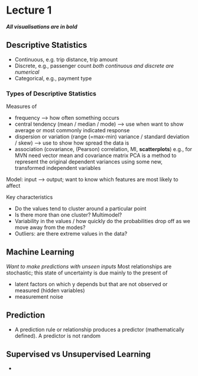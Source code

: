 # Lecture 1

***All visualisations are in bold***

## Descriptive Statistics
- Continuous, e.g. trip distance, trip amount
- Discrete, e.g., passenger count
*both continuous and discrete are numerical*
- Categorical, e.g., payment type

### Types of Descriptive Statistics
Measures of
- frequency --> how often something occurs
- central tendency (mean / median / mode) --> use when want to show average or most commonly indicated response
- dispersion or variation (range (=max-min) variance / standard deviation / skew) --> use to show how spread the data is
- association (covariance, (Pearson) correlation, MI, **scatterplots**)
e.g., for MVN need vector mean and covariance matrix
PCA is a method to represent the original dependent variances using some new, transformed independent variables

Model: input --> output; want to know which features are most likely to affect 

Key characteristics
- Do the values tend to cluster around a particular point
- Is there more than one cluster? Multimodel?
- Variability in the values / how quickly do the probabilities drop off as we move away from the modes?
- Outliers: are there extreme values in the data?

## Machine Learning
*Want to make predictions with unseen inputs*
Most relationships are stochastic; this state of uncertainty is due mainly to the present of
- latent factors on which y depends but that are not observed or measured (hidden variables)
- measurement noise

## Prediction
- A prediction rule or relationship produces a predictor (mathematically defined). A predictor is not random

## Supervised vs Unsupervised Learning
- 